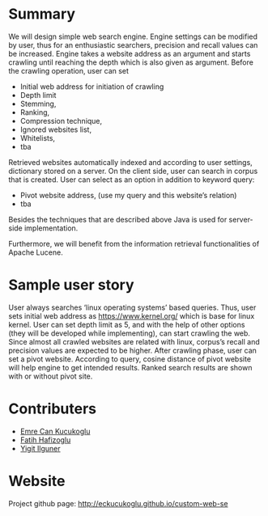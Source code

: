 # Summary

We will design simple web search engine. Engine settings can be modified by user, thus for an 
enthusiastic searchers, precision and recall values can be increased. Engine takes a website address as 
an argument and starts crawling until reaching the depth which is also given as argument. Before the 
crawling operation, user can set

 * Initial web address for initiation of crawling
 * Depth limit
 * Stemming,
 * Ranking,
 * Compression technique, 
 * Ignored websites list,
 * Whitelists,
 * tba

Retrieved websites automatically indexed and according to user settings, dictionary stored on a server.
On the client side, user can search in corpus that is created. User can select as an option in addition to 
keyword query:

 * Pivot website address, (use my query and this website’s relation)
 * tba

Besides the techniques that are described above Java is used for server-side implementation. 

Furthermore, we will benefit from the information retrieval functionalities of Apache Lucene. 

# Sample user story
User always searches ‘linux operating systems’ based queries. Thus, user sets initial web address as 
https://www.kernel.org/ which is base for linux kernel. User can set depth limit as 5, and with the help of 
other options (they will be developed while implementing), can start crawling the web. Since almost all 
crawled websites are related with linux, corpus’s recall and precision values are expected to be higher. 
After crawling phase, user can set a pivot website. According to query, cosine distance of pivot website 
will help engine to get intended results. Ranked search results are shown with or without pivot site.

# Contributers

* [Emre Can Kucukoglu](https://github.com/eckucukoglu/)
* [Fatih Hafizoglu](https://github.com/fatihafizoglu)
* [Yigit Ilguner](https://github.com/e1560762)

# Website

Project github page: http://eckucukoglu.github.io/custom-web-se
